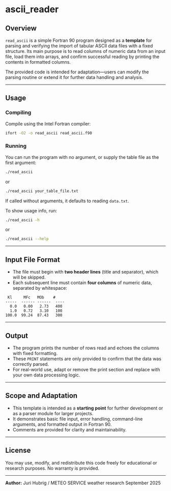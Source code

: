 # ascii_reader

## Overview

`read_ascii` is a simple Fortran 90 program designed as a **template** for parsing and verifying the import of tabular ASCII data files with a fixed structure. Its main purpose is to read columns of numeric data from an input file, load them into arrays, and confirm successful reading by printing the contents in formatted columns.

The provided code is intended for adaptation—users can modify the parsing routine or extend it for further data handling and analysis.

***

## Usage

### Compiling

Compile using the Intel Fortran compiler:

```bash
ifort -O2 -o read_ascii read_ascii.f90
```


### Running

You can run the program with no argument, or supply the table file as the first argument:

```bash
./read_ascii
```

or

```bash
./read_ascii your_table_file.txt
```

If called without arguments, it defaults to reading `data.txt`.

To show usage info, run:

```bash
./read_ascii -h
```

or

```bash
./read_ascii --help
```


***

## Input File Format

- The file must begin with **two header lines** (title and separator), which will be skipped.
- Each subsequent line must contain **four columns** of numeric data, separated by whitespace:

```
 Kl     MFc   MOb    #
-----  ------ ------  ----
  0.0   0.00   2.73   400
  1.0   0.72   3.10   100
100.0  99.24  87.43   300
```


***

## Output

- The program prints the number of rows read and echoes the columns with fixed formatting.
- These `PRINT` statements are only provided to confirm that the data was correctly parsed.
- For real-world use, adapt or remove the print section and replace with your own data processing logic.

***

## Scope and Adaptation

- This template is intended as a **starting point** for further development or as a parser module for larger projects.
- It demonstrates basic file input, error handling, command-line arguments, and formatted output in Fortran 90.
- Comments are provided for clarity and maintainability.

***

## License

You may use, modify, and redistribute this code freely for educational or research purposes. No warranty is provided.

***

**Author:**
Juri Hubrig / METEO SERVICE weather research
September 2025
